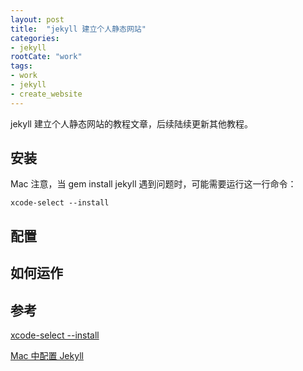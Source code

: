```yaml
---
layout: post
title:  "jekyll 建立个人静态网站"
categories:
- jekyll
rootCate: "work"
tags:
- work
- jekyll
- create_website
---
```


jekyll 建立个人静态网站的教程文章，后续陆续更新其他教程。

<!---more--->

## 安装
Mac 注意，当 gem install jekyll 遇到问题时，可能需要运行这一行命令：
```
xcode-select --install
```

## 配置

## 如何运作

## 参考
[xcode-select --install](https://stackoverflow.com/questions/10725767/error-installing-jekyll-native-extension-build)

[Mac 中配置 Jekyll](https://www.jianshu.com/p/25111a6002ec)
